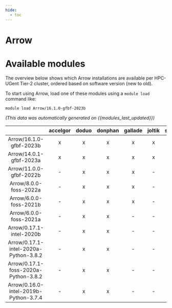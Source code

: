 ```yaml
---
hide:
  - toc
---
```


Arrow
=====

# Available modules


The overview below shows which Arrow installations are available per HPC-UGent Tier-2 cluster, ordered based on software version (new to old).

To start using Arrow, load one of these modules using a `module load` command like:

```shell
module load Arrow/16.1.0-gfbf-2023b
```

*(This data was automatically generated on {{modules_last_updated}})*  

| |accelgor|doduo|donphan|gallade|joltik|shinx|skitty|
| :---: | :---: | :---: | :---: | :---: | :---: | :---: | :---: |
|Arrow/16.1.0-gfbf-2023b|x|x|x|x|x|x|x|
|Arrow/14.0.1-gfbf-2023a|x|x|x|x|x|x|x|
|Arrow/11.0.0-gfbf-2022b|-|x|x|x|-|-|-|
|Arrow/8.0.0-foss-2022a|-|x|x|x|-|-|-|
|Arrow/6.0.0-foss-2021b|-|x|x|x|-|-|-|
|Arrow/6.0.0-foss-2021a|-|x|x|-|-|-|-|
|Arrow/0.17.1-intel-2020b|-|x|x|-|-|-|-|
|Arrow/0.17.1-intel-2020a-Python-3.8.2|-|x|x|-|-|-|-|
|Arrow/0.17.1-foss-2020a-Python-3.8.2|-|x|x|-|-|-|-|
|Arrow/0.16.0-intel-2019b-Python-3.7.4|-|x|x|-|-|-|-|
